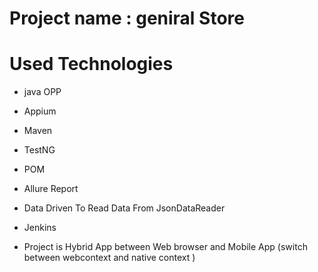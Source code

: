 # Project name : geniral Store

# Used Technologies
- java OPP 
- Appium
- Maven 
- TestNG 
- POM 
- Allure Report
- Data Driven To Read Data From JsonDataReader
- Jenkins

 - Project is Hybrid App between Web browser and Mobile App (switch between webcontext and native context )
